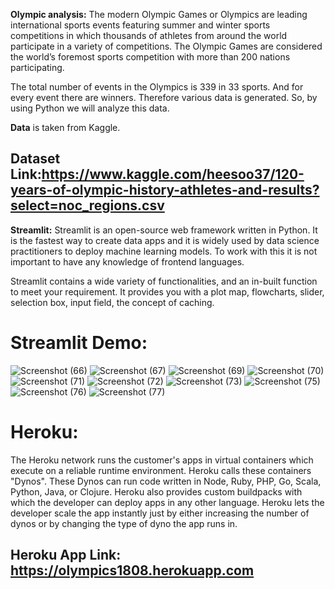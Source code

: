 **Olympic analysis:**
The modern Olympic Games or Olympics are leading international sports events featuring summer and winter sports competitions in which thousands of athletes from around the world participate in a variety of competitions. The Olympic Games are considered the world’s foremost sports competition with more than 200 nations participating.

The total number of events in the Olympics is 339 in 33 sports. And for every event there are winners. Therefore various data is generated. So, by using Python we will analyze this data.


**Data** is taken from Kaggle.

## Dataset Link:https://www.kaggle.com/heesoo37/120-years-of-olympic-history-athletes-and-results?select=noc_regions.csv

**Streamlit:**
Streamlit is an open-source web framework written in Python. It is the fastest way to create data apps and it is widely used by data science practitioners to deploy machine learning models. To work with this it is not important to have any knowledge of frontend languages.

Streamlit contains a wide variety of functionalities, and an in-built function to meet your requirement. It provides you with a plot map, flowcharts, slider, selection box, input field, the concept of caching.

# Streamlit Demo:
![Screenshot (66)](https://user-images.githubusercontent.com/92773900/148546605-431e658f-573b-4eba-aa12-f19c0f470f94.png)
![Screenshot (67)](https://user-images.githubusercontent.com/92773900/148546611-5026a70a-cb0a-4482-9923-8e2e9f2d565e.png)
![Screenshot (69)](https://user-images.githubusercontent.com/92773900/148546619-e23b70a6-557d-4287-bc27-c675a9380553.png)
![Screenshot (70)](https://user-images.githubusercontent.com/92773900/148546622-f1e1382e-3696-4467-a77f-c06e37433d73.png)
![Screenshot (71)](https://user-images.githubusercontent.com/92773900/148546624-15503320-dee9-4343-9269-c5053da782d5.png)
![Screenshot (72)](https://user-images.githubusercontent.com/92773900/148546626-7dec17f9-fb0f-4564-8886-3daad057ba70.png)
![Screenshot (73)](https://user-images.githubusercontent.com/92773900/148546631-1ed7b347-2b69-4ee6-b8e6-b58493ce5303.png)
![Screenshot (75)](https://user-images.githubusercontent.com/92773900/148546633-0b7972d6-49da-46ae-af0b-bc497066b81c.png)
![Screenshot (76)](https://user-images.githubusercontent.com/92773900/148546635-93f64dee-ad3f-4968-8027-20ba6be871e2.png)
![Screenshot (77)](https://user-images.githubusercontent.com/92773900/148546637-b475ee3a-a2f7-40c3-93fb-c7a67389ab8e.png)


# Heroku:
The Heroku network runs the customer's apps in virtual containers which execute on a reliable runtime environment. Heroku calls these containers "Dynos". These Dynos can run code written in Node, Ruby, PHP, Go, Scala, Python, Java, or Clojure. Heroku also provides custom buildpacks with which the developer can deploy apps in any other language. Heroku lets the developer scale the app instantly just by either increasing the number of dynos or by changing the type of dyno the app runs in.

## Heroku App Link: https://olympics1808.herokuapp.com
